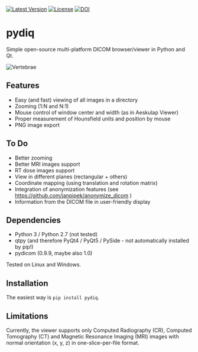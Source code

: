 [![Latest Version](https://img.shields.io/pypi/v/pydiq.svg)](https://pypi.python.org/pypi/pydiq/)
[![License](https://img.shields.io/pypi/l/pydiq.svg)](https://pypi.python.org/pypi/pydiq/)
[![DOI](https://zenodo.org/badge/3862/janpipek/pydiq.png)](http://dx.doi.org/10.5281/zenodo.11480)

pydiq
=====
Simple open-source multi-platform DICOM browser/viewer in Python and Qt.

![Vertebrae](https://raw.githubusercontent.com/janpipek/pydiq/master/doc/vertebra.png "Vertebrae")

Features
--------

* Easy (and fast) viewing of all images in a directory
* Zooming (1:N and N:1)
* Mouse control of window center and width (as in Aeskulap Viewer)
* Proper measurement of Hounsfield units and position by mouse
* PNG image export

To Do
-----

* Better zooming
* Better MRI images support
* RT dose images support
* View in different planes (rectangular + others)
* Coordinate mapping (using translation and rotation matrix)
* Integration of anonymization features (see https://github.com/janpipek/anonymize_dicom )
* Information from the DICOM file in user-friendly display

Dependencies
------------

* Python 3 / Python 2.7 (not tested)
* qtpy (and therefore PyQt4 / PyQt5 / PySide - not automatically installed by pip!)
* pydicom (0.9.9, maybe also 1.0)

Tested on Linux and Windows.

Installation
------------
The easiest way is `pip install pydiq`.

Limitations
-----------

Currently, the viewer supports only Computed Radiography (CR), Computed Tomography (CT) and
Magnetic Resonance Imaging (MRI) images with normal orientation (x, y, z)
in one-slice-per-file format.
